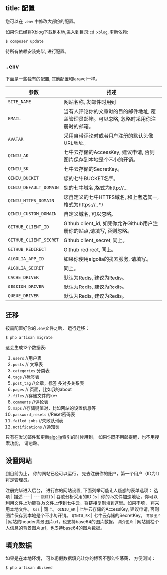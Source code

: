 title: 配置
---
您可以在 `.env` 中修改大部份的配置。

如果你已经将Xblog下载到本地,进入到目录:`cd xblog`, 更新依赖:
```
$ composer update
```
待所有依赖安装完毕, 进行配置。

## `.env`

下面是一些独有的配置, 其他配置和laravel一样。

参数 | 描述
--- | ---
`SITE_NAME` | 网站名称, 发邮件时用到
`EMAIL` | 当有人评论你的文章时的目的邮件地址, 覆盖管理员邮箱。可以忽略, 忽略时采用你注册时的邮箱。
`AVATAR` | 采用自带评论时或者用户注册的默认头像URL地址。
`QINIU_AK` | 七牛云存储的AccessKey, 建议申请, 否则图片保存到本地是个不小的开销。
`QINIU_SK` | 七牛云存储的SecretKey。
`QINIU_BUCKET` | 您的七牛BUCKET名字。
`QINIU_DEFAULT_DOMAIN` | 您的七牛域名,格式为http://*.*.*.*
`QINIU_HTTPS_DOMAIN` | 您自定义的七牛HTTPS域名, 和上者选其一, 格式为https://*.*.*/
`QINIU_CUSTOM_DOMAIN` | 自定义域名, 可以忽略。
`GITHUB_CLIENT_ID` | Github client_id, 如果你允许Github用户注册你的站点,请填写, 否则忽略。
`GITHUB_CLIENT_SECRET` | Github client_secret, 同上。
`GITHUB_REDIRECT` | Github redirect, 同上。
`ALGOLIA_APP_ID` | 如果你使用algolia的搜索服务, 请填写。
`ALGOLIA_SECRET` | 同上。
 `CACHE_DRIVER` | 默认为Redis, 建议为Redis。
 `SESSION_DRIVER` | 默认为Redis, 建议为Redis。
 `QUEUE_DRIVER` | 默认为Redis, 建议为Redis。
    

## 迁移

按需配置好你的`.env`文件之后， 运行迁移：
```
$ php artisan migrate
```
这会生成12个数据表:
1.  `users`   //用户表
2.  `posts`  // 文章表
3.  `categories`  分类表
4.  `tags`  //标签表
5.  `post_tag`  //文章，标签 多对多关系表
6.  `pages`  // 页面，比如我的about
7.  `files` //存储文件的key
8.  `comments`  //评论表
9.  `maps`   //存储键值对，比如网站的设置信息等
10.  `password_resets`   //Reset密码表
11.  `failed_jobs`   //失败队列表
12.  `notifications`   //通知表

只有在发送邮件和更新[algolia](https://www.algolia.com/)索引的时候用到， 如果你既不用邮提醒，也不用搜索功能， 请忽略。

## 设置网站

到目前为止， 你的网站已经可以运行， 先去注册你的账户，第一个用户（ID为1）将是管理员。

注册完毕进入后台， 进行你的网站设置, 下面列举可能让人疑惑的表单选项：
选项 | 描述
--- | ---
`跟踪ID` | 谷歌分析采用的ID
`Js` | 你的Js文件加速地址，你可以利用文件上功能将Js文件上传到七牛云，将链接复制填到这里。如果不填， 将采用本地文件。
`Css` | 同上。
`QINIU_AK` | 七牛云存储的AccessKey, 建议申请, 否则图片保存到本地是个不小的开销。
`QINIU_SK` | 七牛云存储的SecretKey。
`背景图片` | 网站的header背景图片url，也支持base64的图片数据。
`简介图片` | 网站侧栏个人信息的背景图片url，也支持base64的图片数据。

## 填充数据

如果是在本地环境， 可以用假数据填充让你的博客不那么空荡荡， 方便测试：
```
$ php artisan db:seed
```